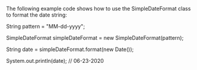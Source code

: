 The following example code shows how to use the SimpleDateFormat class
to format the date string:

String pattern = \"MM-dd-yyyy\";

SimpleDateFormat simpleDateFormat = new SimpleDateFormat(pattern);

String date = simpleDateFormat.format(new Date());

System.out.println(date); // 06-23-2020